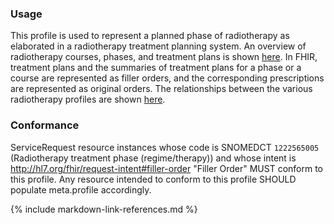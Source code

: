 ### Usage
This profile is used to represent a planned phase of radiotherapy as elaborated in a radiotherapy treatment planning system.
An overview of radiotherapy courses, phases, and treatment plans is shown [here](overview.html#codex-rt-resource-profiles).
In FHIR, treatment plans and the summaries of treatment plans for a phase or a course are represented as filler orders, and the corresponding prescriptions are represented as original orders.
The relationships between the various radiotherapy profiles are shown [here](overview.html#relationships-between-profiles).

### Conformance
ServiceRequest resource instances whose code is SNOMEDCT `1222565005` (Radiotherapy treatment phase (regime/therapy)) and whose intent is http://hl7.org/fhir/request-intent#filler-order "Filler Order" MUST conform to this profile. Any resource intended to conform to this profile SHOULD populate meta.profile accordingly.

{% include markdown-link-references.md %}